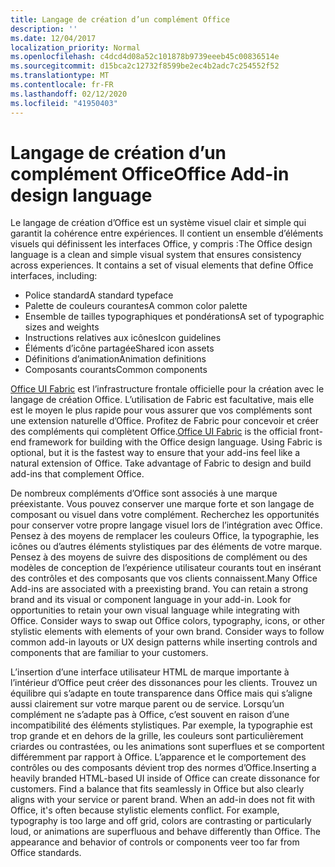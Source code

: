 ```yaml
---
title: Langage de création d’un complément Office
description: ''
ms.date: 12/04/2017
localization_priority: Normal
ms.openlocfilehash: c4dcd4d08a52c101878b9739eeeb45c00836514e
ms.sourcegitcommit: d15bca2c12732f8599be2ec4b2adc7c254552f52
ms.translationtype: MT
ms.contentlocale: fr-FR
ms.lasthandoff: 02/12/2020
ms.locfileid: "41950403"
---
```

# <a name="office-add-in-design-language"></a><span data-ttu-id="3cac0-102">Langage de création d’un complément Office</span><span class="sxs-lookup"><span data-stu-id="3cac0-102">Office Add-in design language</span></span>

<span data-ttu-id="3cac0-p101">Le langage de création d’Office est un système visuel clair et simple qui garantit la cohérence entre expériences. Il contient un ensemble d’éléments visuels qui définissent les interfaces Office, y compris :</span><span class="sxs-lookup"><span data-stu-id="3cac0-p101">The Office design language is a clean and simple visual system that ensures consistency across experiences. It contains a set of visual elements that define Office interfaces, including:</span></span>

- <span data-ttu-id="3cac0-105">Police standard</span><span class="sxs-lookup"><span data-stu-id="3cac0-105">A standard typeface</span></span>
- <span data-ttu-id="3cac0-106">Palette de couleurs courantes</span><span class="sxs-lookup"><span data-stu-id="3cac0-106">A common color palette</span></span>
- <span data-ttu-id="3cac0-107">Ensemble de tailles typographiques et pondérations</span><span class="sxs-lookup"><span data-stu-id="3cac0-107">A set of typographic sizes and weights</span></span>
- <span data-ttu-id="3cac0-108">Instructions relatives aux icônes</span><span class="sxs-lookup"><span data-stu-id="3cac0-108">Icon guidelines</span></span>
- <span data-ttu-id="3cac0-109">Éléments d’icône partagée</span><span class="sxs-lookup"><span data-stu-id="3cac0-109">Shared icon assets</span></span>
- <span data-ttu-id="3cac0-110">Définitions d’animation</span><span class="sxs-lookup"><span data-stu-id="3cac0-110">Animation definitions</span></span>
- <span data-ttu-id="3cac0-111">Composants courants</span><span class="sxs-lookup"><span data-stu-id="3cac0-111">Common components</span></span>

<span data-ttu-id="3cac0-p102">[Office UI Fabric](https://developer.microsoft.com/fabric) est l’infrastructure frontale officielle pour la création avec le langage de création Office. L’utilisation de Fabric est facultative, mais elle est le moyen le plus rapide pour vous assurer que vos compléments sont une extension naturelle d’Office. Profitez de Fabric pour concevoir et créer des compléments qui complètent Office.</span><span class="sxs-lookup"><span data-stu-id="3cac0-p102">[Office UI Fabric](https://developer.microsoft.com/fabric) is the official front-end framework for building with the Office design language. Using Fabric is optional, but it is the fastest way to ensure that your add-ins feel like a natural extension of Office. Take advantage of Fabric to design and build add-ins that complement Office.</span></span>

<span data-ttu-id="3cac0-p103">De nombreux compléments d’Office sont associés à une marque préexistante. Vous pouvez conserver une marque forte et son langage de composant ou visuel dans votre complément. Recherchez les opportunités pour conserver votre propre langage visuel lors de l’intégration avec Office. Pensez à des moyens de remplacer les couleurs Office, la typographie, les icônes ou d’autres éléments stylistiques par des éléments de votre marque. Pensez à des moyens de suivre des dispositions de complément ou des modèles de conception de l’expérience utilisateur courants tout en insérant des contrôles et des composants que vos clients connaissent.</span><span class="sxs-lookup"><span data-stu-id="3cac0-p103">Many Office Add-ins are associated with a preexisting brand. You can retain a strong brand and its visual or component language in your add-in. Look for opportunities to retain your own visual language while integrating with Office. Consider ways to swap out Office colors, typography, icons, or other stylistic elements with elements of your own brand. Consider ways to follow common add-in layouts or UX design patterns while inserting controls and components that are familiar to your customers.</span></span>

<span data-ttu-id="3cac0-p104">L’insertion d’une interface utilisateur HTML de marque importante à l’intérieur d’Office peut créer des dissonances pour les clients. Trouvez un équilibre qui s’adapte en toute transparence dans Office mais qui s’aligne aussi clairement sur votre marque parent ou de service. Lorsqu’un complément ne s’adapte pas à Office, c’est souvent en raison d’une incompatibilité des éléments stylistiques. Par exemple, la typographie est trop grande et en dehors de la grille, les couleurs sont particulièrement criardes ou contrastées, ou les animations sont superflues et se comportent différemment par rapport à Office. L’apparence et le comportement des contrôles ou des composants dévient trop des normes d’Office.</span><span class="sxs-lookup"><span data-stu-id="3cac0-p104">Inserting a heavily branded HTML-based UI inside of Office can create dissonance for customers. Find a balance that fits seamlessly in Office but also clearly aligns with your service or parent brand. When an add-in does not fit with Office, it's often because stylistic elements conflict. For example, typography is too large and off grid, colors are contrasting or particularly loud, or animations are superfluous and behave differently than Office. The appearance and behavior of controls or components veer too far from Office standards.</span></span>
